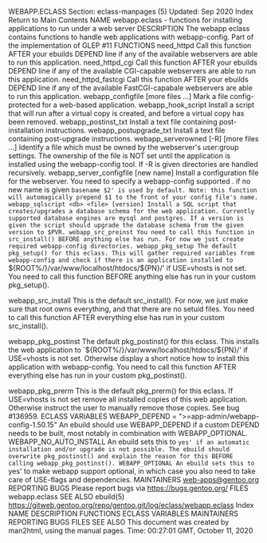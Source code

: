 WEBAPP.ECLASS
Section: eclass-manpages (5)
Updated: Sep 2020
Index Return to Main Contents
NAME
webapp.eclass - functions for installing applications to run under a web server
DESCRIPTION
The webapp eclass contains functions to handle web applications with webapp-config. Part of the implementation of GLEP #11
FUNCTIONS
need_httpd
Call this function AFTER your ebuilds DEPEND line if any of the available webservers are able to run this application.
need_httpd_cgi
Call this function AFTER your ebuilds DEPEND line if any of the available CGI-capable webservers are able to run this application.
need_httpd_fastcgi
Call this function AFTER your ebuilds DEPEND line if any of the available FastCGI-capabale webservers are able to run this application.
webapp_configfile <file> [more files ...]
Mark a file config-protected for a web-based application.
webapp_hook_script <file>
Install a script that will run after a virtual copy is created, and before a virtual copy has been removed.
webapp_postinst_txt <lang> <file>
Install a text file containing post-installation instructions.
webapp_postupgrade_txt <lang> <file>
Install a text file containing post-upgrade instructions.
webapp_serverowned [-R] <file> [more files ...]
Identify a file which must be owned by the webserver's user:group settings. The ownership of the file is NOT set until the application is installed using the webapp-config tool. If -R is given directories are handled recursively.
webapp_server_configfile <server> <file> [new name]
Install a configuration file for the webserver. You need to specify a webapp-config supported <server>. if no new name is given `basename $2' is used by default. Note: this function will automagically prepend $1 to the front of your config file's name.
webapp_sqlscript <db> <file> [version]
Install a SQL script that creates/upgrades a database schema for the web application. Currently supported database engines are mysql and postgres. If a version is given the script should upgrade the database schema from the given version to $PVR.
webapp_src_preinst
You need to call this function in src_install() BEFORE anything else has run. For now we just create required webapp-config directories.
webapp_pkg_setup
The default pkg_setup() for this eclass. This will gather required variables from webapp-config and check if there is an application installed to `${ROOT%/}/var/www/localhost/htdocs/${PN}/' if USE=vhosts is not set.
You need to call this function BEFORE anything else has run in your custom pkg_setup().

webapp_src_install
This is the default src_install(). For now, we just make sure that root owns everything, and that there are no setuid files.
You need to call this function AFTER everything else has run in your custom src_install().

webapp_pkg_postinst
The default pkg_postinst() for this eclass. This installs the web application to `${ROOT%/}/var/www/localhost/htdocs/${PN}/' if USE=vhosts is not set. Otherwise display a short notice how to install this application with webapp-config.
You need to call this function AFTER everything else has run in your custom pkg_postinst().

webapp_pkg_prerm
This is the default pkg_prerm() for this eclass. If USE=vhosts is not set remove all installed copies of this web application. Otherwise instruct the user to manually remove those copies. See bug #136959.
ECLASS VARIABLES
WEBAPP_DEPEND = ">=app-admin/webapp-config-1.50.15"
An ebuild should use WEBAPP_DEPEND if a custom DEPEND needs to be built, most notably in combination with WEBAPP_OPTIONAL.
WEBAPP_NO_AUTO_INSTALL
An ebuild sets this to `yes' if an automatic installation and/or upgrade is not possible. The ebuild should overwrite pkg_postinst() and explain the reason for this BEFORE calling webapp_pkg_postinst().
WEBAPP_OPTIONAL
An ebuild sets this to `yes' to make webapp support optional, in which case you also need to take care of USE-flags and dependencies.
MAINTAINERS
web-apps@gentoo.org
REPORTING BUGS
Please report bugs via https://bugs.gentoo.org/
FILES
webapp.eclass
SEE ALSO
ebuild(5)
https://gitweb.gentoo.org/repo/gentoo.git/log/eclass/webapp.eclass
Index
NAME
DESCRIPTION
FUNCTIONS
ECLASS VARIABLES
MAINTAINERS
REPORTING BUGS
FILES
SEE ALSO
This document was created by man2html, using the manual pages.
Time: 00:27:01 GMT, October 11, 2020